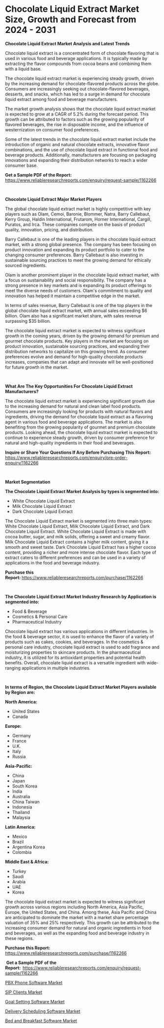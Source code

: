 <p><h1>Chocolate Liquid Extract Market Size, Growth and Forecast from 2024 - 2031</h1></p><p><strong>Chocolate Liquid Extract Market Analysis and Latest Trends</strong></p>
<p><p>Chocolate liquid extract is a concentrated form of chocolate flavoring that is used in various food and beverage applications. It is typically made by extracting the flavor compounds from cocoa beans and combining them with a liquid base.</p><p>The chocolate liquid extract market is experiencing steady growth, driven by the increasing demand for chocolate-flavored products across the globe. Consumers are increasingly seeking out chocolate-flavored beverages, desserts, and snacks, which has led to a surge in demand for chocolate liquid extract among food and beverage manufacturers.</p><p>The market growth analysis shows that the chocolate liquid extract market is expected to grow at a CAGR of 5.2% during the forecast period. This growth can be attributed to factors such as the growing popularity of flavored beverages, the rise in disposable income, and the influence of westernization on consumer food preferences.</p><p>Some of the latest trends in the chocolate liquid extract market include the introduction of organic and natural chocolate extracts, innovative flavor combinations, and the use of chocolate liquid extract in functional food and beverage products. Additionally, manufacturers are focusing on packaging innovations and expanding their distribution networks to reach a wider consumer base.</p></p>
<p><strong>Get a Sample PDF of the Report:&nbsp;</strong> <a href="https://www.reliableresearchreports.com/enquiry/request-sample/1162266">https://www.reliableresearchreports.com/enquiry/request-sample/1162266</a></p>
<p>&nbsp;</p>
<p><strong>Chocolate Liquid Extract Major Market Players</strong></p>
<p><p>The global chocolate liquid extract market is highly competitive with key players such as Olam, Cemoi, Baronie, Blommer, Natra, Barry Callebaut, Kerry Group, Haldin International, Frutarom, Horner International, Cargill, Puratos, and Irca. These companies compete on the basis of product quality, innovation, pricing, and distribution.</p><p>Barry Callebaut is one of the leading players in the chocolate liquid extract market, with a strong global presence. The company has been focusing on product innovation and expanding its product portfolio to cater to the changing consumer preferences. Barry Callebaut is also investing in sustainable sourcing practices to meet the growing demand for ethically sourced ingredients.</p><p>Olam is another prominent player in the chocolate liquid extract market, with a focus on sustainability and social responsibility. The company has a strong presence in key markets and is expanding its product offerings to meet the diverse needs of customers. Olam's commitment to quality and innovation has helped it maintain a competitive edge in the market.</p><p>In terms of sales revenue, Barry Callebaut is one of the top players in the global chocolate liquid extract market, with annual sales exceeding $6 billion. Olam also has a significant market share, with sales revenue surpassing $35 billion.</p><p>The chocolate liquid extract market is expected to witness significant growth in the coming years, driven by the growing demand for premium and gourmet chocolate products. Key players in the market are focusing on product innovation, sustainable sourcing practices, and expanding their distribution networks to capitalize on this growing trend. As consumer preferences evolve and demand for high-quality chocolate products increases, companies that can adapt and innovate will be well-positioned for future growth in the market.</p></p>
<p>&nbsp;</p>
<p><strong>What Are The Key Opportunities For Chocolate Liquid Extract Manufacturers?</strong></p>
<p><p>The chocolate liquid extract market is experiencing significant growth due to the increasing demand for natural and clean label food products. Consumers are increasingly looking for products with natural flavors and ingredients, driving the demand for chocolate liquid extract as a flavoring agent in various food and beverage applications. The market is also benefiting from the growing popularity of gourmet and premium chocolate products. Looking ahead, the chocolate liquid extract market is expected to continue to experience steady growth, driven by consumer preference for natural and high-quality ingredients in their food and beverages.</p></p>
<p><strong>Inquire or Share Your Questions If Any Before Purchasing This Report:</strong> <a href="https://www.reliableresearchreports.com/enquiry/pre-order-enquiry/1162266">https://www.reliableresearchreports.com/enquiry/pre-order-enquiry/1162266</a></p>
<p>&nbsp;</p>
<p><strong>Market Segmentation</strong></p>
<p><strong>The Chocolate Liquid Extract Market Analysis by types is segmented into:</strong></p>
<p><ul><li>White Chocolate Liquid Extract</li><li>Milk Chocolate Liquid Extract</li><li>Dark Chocolate Liquid Extract</li></ul></p>
<p><p>The Chocolate Liquid Extract market is segmented into three main types: White Chocolate Liquid Extract, Milk Chocolate Liquid Extract, and Dark Chocolate Liquid Extract. White Chocolate Liquid Extract is made with cocoa butter, sugar, and milk solids, offering a sweet and creamy flavor. Milk Chocolate Liquid Extract contains a higher milk content, giving it a smooth and sweet taste. Dark Chocolate Liquid Extract has a higher cocoa content, providing a richer and more intense chocolate flavor. Each type of extract caters to different preferences and can be used in a variety of applications in the food and beverage industry.</p></p>
<p><strong>Purchase this Report:&nbsp;</strong><a href="https://www.reliableresearchreports.com/purchase/1162266">https://www.reliableresearchreports.com/purchase/1162266</a></p>
<p>&nbsp;</p>
<p><strong>The Chocolate Liquid Extract Market Industry Research by Application is segmented into:</strong></p>
<p><ul><li>Food & Beverage</li><li>Cosmetics & Personal Care</li><li>Pharmaceutical Industry</li></ul></p>
<p><p>Chocolate liquid extract has various applications in different industries. In the food & beverage sector, it is used to enhance the flavor of a variety of products such as cakes, cookies, and beverages. In the cosmetics & personal care industry, chocolate liquid extract is used to add fragrance and moisturizing properties to skincare products. In the pharmaceutical industry, it is utilized for its antioxidant properties and potential health benefits. Overall, chocolate liquid extract is a versatile ingredient with wide-ranging applications in multiple industries.</p></p>
<p>&nbsp;</p>
<p><strong>In terms of Region, the Chocolate Liquid Extract Market Players available by Region are:</strong></p>
<p>
    <p> <strong> North America: </strong>
        <ul>
            <li>United States</li>
            <li>Canada</li>
        </ul>
        </p> 
    <p> <strong> Europe: </strong>
        <ul>
            <li>Germany</li>
            <li>France</li>
            <li>U.K.</li>
            <li>Italy</li>
            <li>Russia</li>
        </ul>
        </p> 
    <p> <strong> Asia-Pacific: </strong>
        <ul>
            <li>China</li>
            <li>Japan</li>
            <li>South Korea</li>
            <li>India</li>
            <li>Australia</li>
            <li>China Taiwan</li>
            <li>Indonesia</li>
            <li>Thailand</li>
            <li>Malaysia</li>
        </ul>
        </p> 
    <p> <strong> Latin America: </strong>
        <ul>
            <li>Mexico</li>
            <li>Brazil</li>
            <li>Argentina Korea</li>
            <li>Colombia</li>
        </ul>
        </p> 
    <p> <strong> Middle East & Africa: </strong>
        <ul>
            <li>Turkey</li>
            <li>Saudi</li>
            <li>Arabia</li>
            <li>UAE</li>
            <li>Korea</li>
        </ul>
    </p>
    </p>
<p><p>The chocolate liquid extract market is expected to witness significant growth across various regions including North America, Asia Pacific, Europe, the United States, and China. Among these, Asia Pacific and China are anticipated to dominate the market with a market share percentage valuation of 35% and 25% respectively. This growth can be attributed to the increasing consumer demand for natural and organic ingredients in food and beverages, as well as the expanding food and beverage industry in these regions.</p></p>
<p><strong>Purchase this Report: </strong><a href="https://www.reliableresearchreports.com/purchase/1162266">https://www.reliableresearchreports.com/purchase/1162266</a></p>
<p>&nbsp;<strong>Get a Sample PDF of the Report:&nbsp;&nbsp;</strong><a href="https://www.reliableresearchreports.com/enquiry/request-sample/1162266">https://www.reliableresearchreports.com/enquiry/request-sample/1162266</a></p>
<p><strong></strong></p>
<p><p><a href="https://medium.com/@katlynbauch/pbx-phone-software-market-the-key-to-successful-business-strategy-forecast-till-2031-0d45705696db">PBX Phone Software Market</a></p><p><a href="https://medium.com/@katlynbauch/sip-clients-market-trends-and-market-analysis-forecasted-for-period-2024-2031-022ea710eb14">SIP Clients Market</a></p><p><a href="https://medium.com/@toneygrimes2023/goal-setting-software-market-comprehensive-assessment-by-type-application-and-geography-adc2f2506d5e">Goal Setting Software Market</a></p><p><a href="https://medium.com/@toneygrimes2023/delivery-scheduling-software-market-analysis-and-sze-forecasted-for-period-from-2024-to-2031-6a0d4d5defdc">Delivery Scheduling Software Market</a></p><p><a href="https://medium.com/@toneygrimes2023/bed-and-breakfast-software-market-analysis-and-sze-forecasted-for-period-from-2024-to-2031-4fb377025772">Bed and Breakfast Software Market</a></p></p>